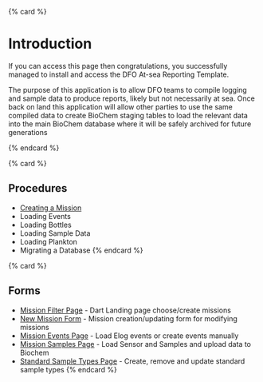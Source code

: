 {% card %}

# Introduction

If you can access this page then congratulations, you successfully managed to install and access the DFO At-sea Reporting Template.

The purpose of this application is to allow DFO teams to compile logging and sample data to produce reports, likely but not necessarily at sea. Once back on land this application will allow other parties to use the same compiled data to create BioChem staging tables to load the relevant data into the main BioChem database where it will be safely archived for future generations

{% endcard %}

{% card %}
## Procedures
- [Creating a Mission](/docs/mission/create_mission/)
- Loading Events
- Loading Bottles
- Loading Sample Data
- Loading Plankton
- Migrating a Database
{% endcard %}

{% card %}
## Forms
- [Mission Filter Page](/docs/mission_filter_en) - Dart Landing page choose/create missions
- [New Mission Form](/docs/new_mission_form_en) - Mission creation/updating form for modifying missions
- [Mission Events Page](/docs/mission_events_en) - Load Elog events or create events manually
- [Mission Samples Page](/docs/mission_samples_en) - Load Sensor and Samples and upload data to Biochem
- [Standard Sample Types Page](/docs/sample_types_en) - Create, remove and update standard sample types
{% endcard %}